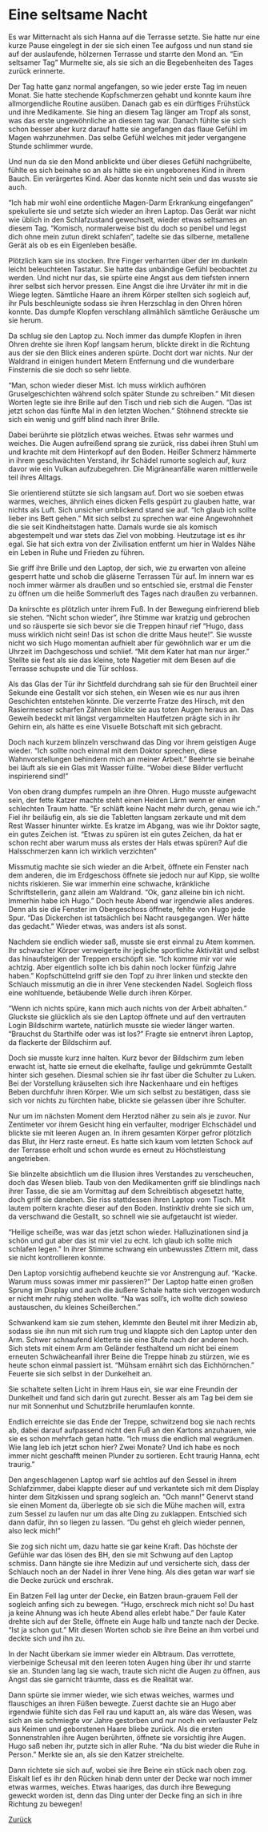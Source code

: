 # Eine seltsame Nacht

Es war Mitternacht als sich Hanna auf die Terrasse setzte. Sie hatte nur eine kurze Pause eingelegt in der sie sich einen Tee aufgoss und nun stand sie auf der auslaufende, hölzernen Terrasse und starrte den Mond an. “Ein seltsamer Tag” Murmelte sie, als sie sich an die Begebenheiten des Tages zurück erinnerte.

Der Tag hatte ganz normal angefangen, so wie jeder erste Tag im neuen Monat. Sie hatte stechende Kopfschmerzen gehabt und konnte kaum ihre allmorgendliche Routine ausüben. Danach gab es ein dürftiges Frühstück und ihre Medikamente. Sie hing an diesem Tag länger am Tropf als sonst, was das erste ungewöhnliche an diesem tag war. Danach fühlte sie sich schon besser aber kurz darauf hatte sie angefangen das flaue Gefühl im Magen wahrzunehmen. Das selbe Gefühl welches mit jeder vergangene Stunde schlimmer wurde.

Und nun da sie den Mond anblickte und über dieses Gefühl nachgrübelte, fühlte es sich beinahe so an als hätte sie ein ungeborenes Kind in ihrem Bauch. Ein verärgertes Kind. Aber das konnte nicht sein und das wusste sie auch.

“Ich hab mir wohl eine ordentliche Magen-Darm Erkrankung eingefangen” spekulierte sie und setzte sich wieder an ihren Laptop. Das Gerät war nicht wie üblich in den Schlafzustand gewechselt, wieder etwas seltsames an diesem Tag. “Komisch, normalerweise bist du doch so penibel und legst dich ohne mein zutun direkt schlafen”, tadelte sie das silberne, metallene Gerät als ob es ein Eigenleben besäße.

Plötzlich kam sie ins stocken. Ihre Finger verharrten über der im dunkeln leicht beleuchteten Tastatur. Sie hatte das unbändige Gefühl beobachtet zu werden. Und nicht nur das, sie spürte eine Angst aus dem tiefsten innern ihrer selbst sich hervor pressen. Eine Angst die ihre Urväter ihr mit in die Wiege legten. Sämtliche Haare an ihrem Körper stellten sich sogleich auf, ihr Puls beschleunigte sodass sie ihren Herzschlag in den Ohren hören konnte. Das dumpfe Klopfen verschlang allmählich sämtliche Geräusche um sie herum.

Da schlug sie den Laptop zu. Noch immer das dumpfe Klopfen in ihren Ohren drehte sie ihren Kopf langsam herum, blickte direkt in die Richtung aus der sie den Blick eines anderen spürte. Docht dort war nichts. Nur der Waldrand in einigen hundert Metern Entfernung und die wunderbare Finsternis die sie doch so sehr liebte.

“Man, schon wieder dieser Mist. Ich muss wirklich aufhören Gruselgeschichten während solch später Stunde zu schreiben.” Mit diesen Worten legte sie ihre Brille auf den Tisch und rieb sich die Augen. “Das ist jetzt schon das fünfte Mal in den letzten Wochen.” Stöhnend streckte sie sich ein wenig und griff blind nach ihrer Brille.

Dabei berührte sie plötzlich etwas weiches. Etwas sehr warmes und weiches. Die Augen aufreißend sprang sie zurück, riss dabei ihren Stuhl um und krachte mit dem Hinterkopf auf den Boden. Heißer Schmerz hämmerte in ihrem geschwächten Verstand, ihr Schädel rumorte sogleich auf, kurz davor wie ein Vulkan aufzubegehren. Die Migräneanfälle waren mittlerweile teil ihres Alltags.

Sie orientierend stützte sie sich langsam auf. Dort wo sie soeben etwas warmes, weiches, ähnlich eines dicken Fells gespürt zu glauben hatte, war nichts als Luft.
Sich unsicher umblickend stand sie auf. “Ich glaub ich sollte lieber ins Bett gehen.” Mit sich selbst zu sprechen war eine Angewohnheit die sie seit Kindheitstagen hatte. Damals wurde sie als komisch abgestempelt und war stets das Ziel von mobbing. Heutzutage ist es ihr egal. Sie hat sich extra von der Zivilisation entfernt um hier in Waldes Nähe ein Leben in Ruhe und Frieden zu führen.

Sie griff ihre Brille und den Laptop, der sich, wie zu erwarten von alleine gesperrt hatte und schob die gläserne Terrassen Tür auf. Im innern war es noch immer wärmer als draußen und so entschied sie, erstmal die Fenster zu öffnen um die heiße Sommerluft des Tages nach draußen zu verbannen.

Da knirschte es plötzlich unter ihrem Fuß. In der Bewegung einfrierend blieb sie stehen. “Nicht schon wieder”, ihre Stimme war kratzig und gebrochen und so räusperte sie sich bevor sie die Treppen hinauf rief “Hugo, dass muss wirklich nicht sein! Das ist schon die dritte Maus heute!”. Sie wusste nicht wo sich Hugo momentan aufhielt aber für gewöhnlich war er um die Uhrzeit im Dachgeschoss und schlief. “Mit dem Kater hat man nur ärger.” Stellte sie fest als sie das kleine, tote Nagetier mit dem Besen auf die Terrasse schupste und die Tür schloss.

Als das Glas der Tür ihr Sichtfeld durchdrang sah sie für den Bruchteil einer Sekunde eine Gestallt vor sich stehen, ein Wesen wie es nur aus ihren Geschichten entstehen könnte. Die verzerrte Fratze des Hirsch, mit den Rasiermesser scharfen Zähnen blickte sie aus toten Augen heraus an. Das Geweih bedeckt mit längst vergammelten Hautfetzen prägte sich in ihr Gehirn ein, als hätte es eine Visuelle Botschaft mit sich gebracht.

Doch nach kurzem blinzeln verschwand das Ding vor ihrem geistigen Auge wieder. “Ich sollte noch einmal mit dem Doktor sprechen, diese Wahnvorstellungen behindern mich an meiner Arbeit.” Beehrte sie beinahe bei läuft als sie ein Glas mit Wasser füllte. “Wobei diese Bilder verflucht inspirierend sind!”

Von oben drang dumpfes rumpeln an ihre Ohren. Hugo musste aufgewacht sein, der fette Katzer machte steht einen Heiden Lärm wenn er einen schlechten Traum hatte. ”Er schläft keine Nacht mehr durch, genau wie ich.” Fiel ihr beiläufig ein, als sie die Tabletten langsam zerkaute und mit dem Rest Wasser hinunter wirkte. Es kratze im Abgang, was wie ihr Doktor sagte, ein gutes Zeichen ist. “Etwas zu spüren ist ein gutes Zeichen, da hat er schon recht aber warum muss als erstes der Hals etwas spüren? Auf die Halsschmerzen kann ich wirklich verzichten”

Missmutig machte sie sich wieder an die Arbeit, öffnete ein Fenster nach dem anderen, die im Erdgeschoss öffnete sie jedoch nur auf Kipp, sie wollte nichts riskieren. Sie war immerhin eine schwache, kränkliche Schriftstellerin, ganz allein am Waldrand. “Ok, ganz alleine bin ich nicht. Immerhin habe ich Hugo.” Doch heute Abend war irgendwie alles anderes. Denn als sie die Fenster im Obergeschoss öffnete, fehlte von Hugo jede Spur. “Das Dickerchen ist tatsächlich bei Nacht rausgegangen. Wer hätte das gedacht.” Wieder etwas, was anders ist als sonst.

Nachdem sie endlich wieder saß, musste sie erst einmal zu Atem kommen. Ihr schwacher Körper verweigerte ihr jegliche sportliche Aktivität und selbst das hinaufsteigen der Treppen erschöpft sie. “Ich komme mir vor wie achtzig. Aber eigentlich sollte ich bis dahin noch locker fünfzig Jahre haben.” Kopfschüttelnd griff sie den Topf zu ihrer linken und steckte den Schlauch missmutig an die in ihrer Vene steckenden Nadel. Sogleich floss eine wohltuende, betäubende Welle durch ihren Körper.

“Wenn ich nichts spüre, kann mich auch nichts von der Arbeit abhalten.” Gluckste sie glücklich als sie den Laptop öffnete und auf den vertrauten Login Bildschirm wartete, natürlich musste sie wieder länger warten. “Brauchst du Starthilfe oder was ist los?” Fragte sie entnervt ihren Laptop, da flackerte der Bildschirm auf.

Doch sie musste kurz inne halten. Kurz bevor der Bildschirm zum leben erwacht ist, hatte sie erneut die ekelhafte, faulige und gekrümmte Gestallt hinter sich gesehen. Diesmal schien sie ihr fast über die Schulter zu Luken. Bei der Vorstellung kräuselten sich ihre Nackenhaare und ein heftiges Beben durchfuhr ihren Körper. Wie um sich selbst zu bestätigen, dass sie sich vor nichts zu fürchten habe, blickte sie gelassen über ihre Schulter.

Nur um im nächsten Moment dem Herztod näher zu sein als je zuvor. Nur Zentimeter vor ihrem Gesicht hing ein verfaulter, modriger Elchschädel und blickte sie mit leeren Augen an. In ihrem gesamten Körper gefror plötzlich das Blut, ihr Herz raste erneut. Es hatte sich kaum vom letzten Schock auf der Terrasse erholt und schon wurde es erneut zu Höchstleistung angetrieben.

Sie blinzelte absichtlich um die Illusion ihres Verstandes zu verscheuchen, doch das Wesen blieb. Taub von den Medikamenten griff sie blindlings nach ihrer Tasse, die sie am Vormittag auf dem Schreibtisch abgesetzt hatte, doch griff sie daneben. Sie riss stattdessen ihren Laptop vom Tisch. Mit lautem poltern krachte dieser auf den Boden. Instinktiv drehte sie sich um, da verschwand die  Gestallt, so schnell wie sie aufgetaucht ist wieder.

“Heilige scheiße, was war das jetzt schon wieder. Halluzinationen sind ja schön und gut aber das ist mir viel zu echt. Ich glaub ich sollte mich schlafen legen.” In ihrer Stimme schwang ein unbewusstes Zittern mit, dass sie nicht kontrollieren konnte.

Den Laptop vorsichtig aufhebend keuchte sie vor Anstrengung auf. “Kacke. Warum muss sowas immer mir passieren?” Der Laptop hatte einen großen Sprung im Display und auch die äußere Schale hatte sich verzogen wodurch er nicht mehr ruhig stehen wollte. “Na was soll’s, ich wollte dich sowieso austauschen, du kleines Scheißerchen.”

Schwankend kam sie zum stehen, klemmte den Beutel mit ihrer Medizin ab, sodass sie ihn nun mit sich rum trug und klappte sich den Laptop unter den Arm. Schwer schnaufend kletterte sie eine Stufe nach der anderen hoch. Sich stets mit einem Arm am Geländer festhaltend um nicht bei einem erneuten Schwächeanfall ihrer Beine die Treppe hinab zu stürzen, wie es heute schon einmal passiert ist. “Mühsam ernährt sich das Eichhörnchen.” Feuerte sie sich selbst in der Dunkelheit an.

Sie schaltete selten Licht in ihrem Haus ein, sie war eine Freundin der Dunkelheit und fand sich darin gut zurecht. Besser als am Tag bei dem sie nur mit Sonnenhut und Schutzbrille herumlaufen konnte.

Endlich erreichte sie das Ende der Treppe, schwitzend bog sie nach rechts ab, dabei darauf aufpassend nicht den Fuß an den Kartons anzuhauen, wie sie es schon mehrfach getan hatte. “Ich muss die endlich mal wegräumen. Wie lang leb ich jetzt schon hier? Zwei Monate? Und ich habe es noch immer nicht geschafft meinen Plunder zu sortieren. Echt traurig Hanna, echt traurig.”

Den angeschlagenen Laptop warf sie achtlos auf den Sessel in ihrem Schlafzimmer, dabei klappte dieser auf und verkantete sich mit dem Display hinter dem Sitzkissen und sprang sogleich an. “Och mann!” Genervt stand sie einen Moment da, überlegte ob sie sich die Mühe machen will, extra zum Sessel zu laufen nur um das alte Ding zu zuklappen. Entschied sich dann dafür, ihn so liegen zu lassen. “Du gehst eh gleich wieder pennen, also leck mich!”

Sie zog sich nicht um, dazu hatte sie gar keine Kraft. Das höchste der Gefühle war das lösen des BH, den sie mit Schwung auf den Laptop schmiss. Dann hängte sie ihre Medizin auf und versicherte sich, dass der Schlauch noch an der Nadel in ihrer Vene hing. Als dies getan war warf sie die Decke zurück und erschrak.

Ein Batzen Fell lag unter der Decke, ein Batzen braun-grauem Fell der sogleich anfing sich zu bewegen. “Hugo, erschreck mich nicht so! Du hast ja keine Ahnung was ich heute Abend alles erlebt habe.” Der faule Kater drehte sich auf der Stelle, öffnete ein Auge halb und tanzte nach der Decke. “Ist ja schon gut.” Mit diesen Worten schob sie ihre Beine an ihm vorbei und deckte sich und ihn zu.

In der Nacht überkam sie immer wieder ein Albtraum. Das verrottete, vierbeinige Scheusal mit den leeren toten Augen hing über ihr und starrte sie an. Stunden lang lag sie wach, traute sich nicht die Augen zu öffnen, aus Angst das sie garnicht träumte, dass es die Realität war.

Dann spürte sie immer wieder, wie sich etwas weiches, warmes und flauschiges an ihren Füßen bewegte. Zuerst dachte sie an Hugo aber irgendwie fühlte sich das Fell rau und kaputt an, als wäre das Wesen, was sich an sie schmiegte vor Jahre gestorben und nur noch ein verlauster Pelz aus Keimen und geborstenen Haare bliebe zurück.
Als die ersten Sonnenstrahlen ihre Augen berührten, öffnete sie vorsichtig ihre Augen. Hugo saß neben ihr, putzte sich in aller Ruhe. “Na du bist wieder die Ruhe in Person.” Merkte sie an, als sie den Katzer streichelte.

Dann richtete sie sich auf, wobei sie ihre Beine ein stück nach oben zog. Eiskalt lief es ihr den Rücken hinab denn unter der Decke war noch immer etwas warmes, weiches. Etwas haariges, das durch ihre Bewegung geweckt worden ist, denn das Ding unter der Decke fing an sich in ihre Richtung zu bewegen!

[Zurück](./../index.md)
